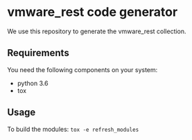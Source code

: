 # vmware_rest code generator

We use this repository to generate the vmware_rest collection.

## Requirements

You need the following components on your system:

- python 3.6
- tox

## Usage

To build the modules: `tox -e refresh_modules`
